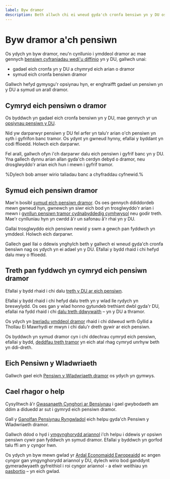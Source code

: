 ```yaml
---
label: Byw dramor
description: Beth allwch chi ei wneud gyda'ch cronfa bensiwn yn y DU os ydych yn symud neu eisoes yn byw dramor.
---
```


# Byw dramor a'ch pensiwn

Os ydych yn byw dramor, neu'n cynllunio i ymddeol dramor ac mae gennych [bensiwn cyfraniadau wedi'u diffinio](/pension-types) yn y DU, gallwch unai:

- gadael eich cronfa yn y DU a chymryd eich arian o dramor
- symud eich cronfa bensiwn dramor

Gallwch hefyd gymysgu'r opsiynau hyn, er enghraifft gadael un pensiwn yn y DU a symud un arall dramor.

## Cymryd eich pensiwn o dramor

Os byddwch yn gadael eich cronfa bensiwn yn y DU, mae gennych yr un [opsiynau pensiwn y DU](/pension-pot-options).

Nid yw darparwyr pensiwn y DU fel arfer yn talu'r arian o'ch pensiwn yn syth i gyfrifon banc tramor. Os ydynt yn gwneud hynny, efallai y byddant yn codi ffioedd. Holwch eich darparwr.

Fel arall, gallwch ofyn i'ch darparwr dalu eich pensiwn i gyfrif banc yn y DU. Yna gallech dynnu arian allan gyda'ch cerdyn debyd o dramor, neu drosglwyddo'r arian eich hun i mewn i gyfrif tramor.

%Dylech bob amser wirio taliadau banc a chyfraddau cyfnewid.%

## Symud eich pensiwn dramor

Mae'n bosibl [symud eich pensiwn dramor](https://www.gov.uk/transferring-your-pension/transferring-to-an-overseas-pension-scheme). Os oes gennych ddiddordeb mewn gwneud hyn, gwnewch yn siwr eich bod yn trosglwyddo'r arian i mewn i [gynllun pensiwn tramor cydnabyddedig cymhwysol](https://www.gov.uk/government/publications/list-of-qualifying-recognised-overseas-pension-schemes-qrops) neu godir treth. Mae'r cynlluniau hyn yn cwrdd â'r un safonau â'r rhai yn y DU.

Gallai trosglwyddo eich pensiwn newid y swm a gewch pan fyddwch yn ymddeol. Holwch eich darparwr.

Gallech gael llai o ddewis ynghylch beth y gallwch ei wneud gyda'ch cronfa bensiwn nag os ydych yn ei adael yn y DU. Efallai y bydd rhaid i chi hefyd dalu mwy o ffioedd.

## Treth pan fyddwch yn cymryd eich pensiwn dramor

Efallai y bydd rhaid i chi dalu [treth y DU ar eich pensiwn](https://www.gov.uk/tax-uk-income-live-abroad).

Efallai y bydd rhaid i chi hefyd dalu treth yn y wlad lle rydych yn breswylydd. Os oes gan y wlad honno gytundeb trethiant dwbl gyda'r DU, efallai na fydd rhaid i chi [dalu treth ddwywaith](https://www.gov.uk/tax-uk-income-live-abroad/taxed-twice) – yn y DU a thramor.

Os ydych yn [bwriadu ymddeol dramor](https://www.gov.uk/moving-or-retiring-abroad) rhaid i chi ddweud wrth Gyllid a Thollau Ei Mawrhydi er mwyn i chi dalu'r dreth gywir ar eich pensiwn.

Os byddwch yn symud dramor cyn i chi ddechrau cymryd eich pensiwn, efallai y bydd, [deddfau treth tramor](https://www.gov.uk/tax-right-retire-abroad-return-to-uk) yn eich atal rhag cymryd unrhyw beth yn ddi-dreth.

## Eich Pensiwn y Wladwriaeth

Gallwch gael eich [Pensiwn y Wladwriaeth dramor](https://www.gov.uk/state-pension-if-you-retire-abroad) os ydych yn gymwys.

## Cael rhagor o help

Cysylltwch â'r [Gwasanaeth Cynghori ar Bensiynau](http://www.pensionsadvisoryservice.org.uk) i gael gwybodaeth am ddim a diduedd ar sut i gymryd eich pensiwn dramor.

Gall y [Ganolfan Pensiynau Ryngwladol](https://www.gov.uk/international-pension-centre) eich helpu gyda'ch Pensiwn y Wladwriaeth dramor.

Gallwch ddod o hyd i [ymgynghorydd ariannol](/financial-advice) i'ch helpu i ddewis yr opsiwn pensiwn cywir pan fyddwch yn symud dramor. Efallai y byddwch yn gorfod talu ffi am y cyngor hwn.

Os ydych yn byw mewn gwlad yr [Ardal Economaidd Ewropeaidd](https://www.gov.uk/eu-eea) ac angen cyngor gan ymgynghorydd ariannol y DU, dylech wirio bod ganddynt gymeradwyaeth gyfreithiol i roi cyngor ariannol - a elwir weithiau yn [pasbortio](http://www.fca.org.uk/firms/being-regulated/passporting) – yn eich gwlad.
